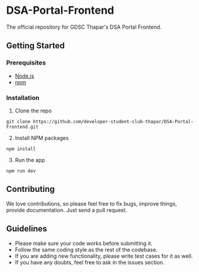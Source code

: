 # DSA-Portal-Frontend

The official repository for GDSC Thapar's DSA Portal Frontend.

## Getting Started

### Prerequisites

- [Node.js](https://nodejs.org/en/download/)
- [npm](https://www.npmjs.com/get-npm)

### Installation

1. Clone the repo
  
```shell
git clone https://github.com/developer-student-club-thapar/DSA-Portal-Frontend.git
```

2. Install NPM packages
   
```shell
npm install
```

3. Run the app
   
```shell
npm run dev
```

## Contributing

We love contributions, so please feel free to fix bugs, improve things, provide documentation. Just send a pull request.

## Guidelines

- Please make sure your code works before submitting it.
- Follow the same coding style as the rest of the codebase.
- If you are adding new functionality, please write test cases for it as well.
- If you have any doubts, feel free to ask in the issues section.
